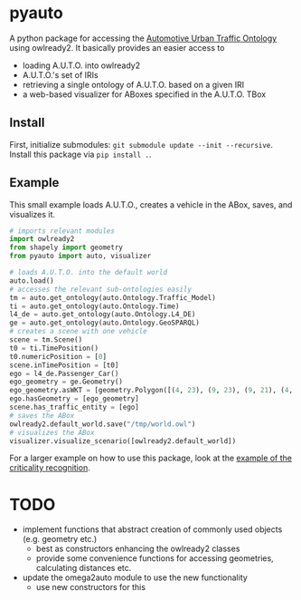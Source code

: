 # pyauto

A python package for accessing the [Automotive Urban Traffic Ontology](https://github.com/lu-w/auto/) using owlready2.
It basically provides an easier access to
- loading A.U.T.O. into owlready2
- A.U.T.O.'s set of IRIs
- retrieving a single ontology of A.U.T.O. based on a given IRI
- a web-based visualizer for ABoxes specified in the A.U.T.O. TBox

## Install

First, initialize submodules: `git submodule update --init --recursive`.
Install this package via `pip install .`.

## Example

This small example loads A.U.T.O., creates a vehicle in the ABox, saves, and visualizes it.

```python
# imports relevant modules
import owlready2
from shapely import geometry
from pyauto import auto, visualizer

# loads A.U.T.O. into the default world
auto.load()
# accesses the relevant sub-ontologies easily
tm = auto.get_ontology(auto.Ontology.Traffic_Model)
ti = auto.get_ontology(auto.Ontology.Time)
l4_de = auto.get_ontology(auto.Ontology.L4_DE)
ge = auto.get_ontology(auto.Ontology.GeoSPARQL)
# creates a scene with one vehicle
scene = tm.Scene()
t0 = ti.TimePosition()
t0.numericPosition = [0]
scene.inTimePosition = [t0]
ego = l4_de.Passenger_Car()
ego_geometry = ge.Geometry()
ego_geometry.asWKT = [geometry.Polygon([(4, 23), (9, 23), (9, 21), (4, 21), (4, 23)]).wkt]
ego.hasGeometry = [ego_geometry]
scene.has_traffic_entity = [ego]
# saves the ABox
owlready2.default_world.save("/tmp/world.owl")
# visualizes the ABox
visualizer.visualize_scenario([owlready2.default_world])
```

For a larger example on how to use this package, look at the [example of the criticality recognition](https://github.com/lu-w/criticality-recognition/blob/main/inputs/example_fuc_2_3.py).

# TODO
- implement functions that abstract creation of commonly used objects (e.g. geometry etc.)
  - best as constructors enhancing the owlready2 classes
  - provide some convenience functions for accessing geometries, calculating distances etc.
- update the omega2auto module to use the new functionality
  - use new constructors for this